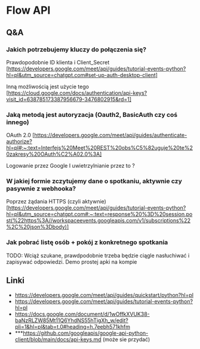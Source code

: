 # Flow API

## Q&A

### Jakich potrzebujemy kluczy do połączenia się?

Prawdopodobnie ID klienta i Client_Secret [https://developers.google.com/meet/api/guides/tutorial-events-python?hl=pl&utm_source=chatgpt.com#set-up-auth-desktop-client]

Inną możliwością jest użycie tego [https://cloud.google.com/docs/authentication/api-keys?visit_id=638785173387956679-3476802915&rd=1]

### Jaką metodą jest autoryzacja (Oauth2, BasicAuth czy coś innego)

OAuth 2.0 [https://developers.google.com/meet/api/guides/authenticate-authorize?hl=pl#:~:text=Interfejs%20Meet%20REST%20obs%C5%82uguje%20te%20zakresy%20OAuth%C2%A02.0%3A]

Logowanie przez Google I uwietrzylnianie przez to ?

### W jakiej formie zczytujemy dane o spotkaniu, aktywnie czy pasywnie z webhooka?

Poprzez żądania HTTPS (czyli aktywnie) [https://developers.google.com/meet/api/guides/tutorial-events-python?hl=pl&utm_source=chatgpt.com#:~:text=response%20%3D%20session.post(%22https%3A//workspaceevents.googleapis.com/v1/subscriptions%22%2C%20json%3Dbody)]

### Jak pobrać listę osób + pokój z konkretnego spotkania

TODO: Wciąż szukane, prawdpodobnie trzeba będzie ciągle nasłuchiwać i zapisywać odpowiedzi. Demo prostej apki na kompie

## Linki
- https://developers.google.com/meet/api/guides/quickstart/python?hl=pl
- https://developers.google.com/meet/api/guides/tutorial-events-python?hl=pl
- https://docs.google.com/document/d/1wOffkXVUK38-baNzRLZW85Mt11Q6YhdNS55hTigXh_w/edit?pli=1&hl=pl&tab=t.0#heading=h.7eebh571khfm
- ***https://github.com/googleapis/google-api-python-client/blob/main/docs/api-keys.md (może sie przydać)
